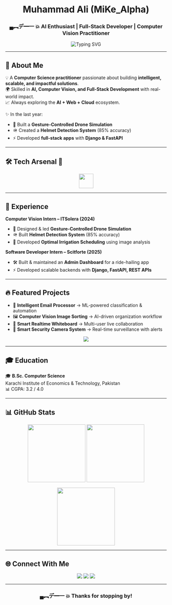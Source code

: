 <!-- Profile Header -->
<h1 align="center">Muhammad Ali (MiKe_Alpha)</h1>
<h3 align="center">▄︻デ━一 💥 AI Enthusiast | Full-Stack Developer | Computer Vision Practitioner</h3>

<p align="center">
  <img src="https://readme-typing-svg.demolab.com?font=Fira+Code&pause=1000&width=480&lines=Turning+ideas+into+impactful+code;AI+%7C+ML+%7C+DL+%7C+Computer+Vision;Full-Stack+%7C+Django+%7C+FastAPI;Always+Learning+Always+Building" alt="Typing SVG" />
</p>

---

## 🚀 About Me  
💡 A **Computer Science practitioner** passionate about building **intelligent, scalable, and impactful solutions**.  
🌍 Skilled in **AI, Computer Vision, and Full-Stack Development** with real-world impact.  
📈 Always exploring the **AI + Web + Cloud** ecosystem.  

✨ In the last year:  
- 🚁 Built a **Gesture-Controlled Drone Simulation**  
- 🪖 Created a **Helmet Detection System** (85% accuracy)  
- ⚡ Developed **full-stack apps** with **Django & FastAPI**  

---

## 🛠️ Tech Arsenal 🔫  
<p align="center">
  <img src="https://skillicons.dev/icons?i=python,cs,js,django,fastapi,dotnet,laravel,tensorflow,opencv,mysql,firebase,git,linux,bash" height="45"/>
</p>

---

## 💼 Experience  

**Computer Vision Intern – ITSolera (2024)**  
- 🚁 Designed & led **Gesture-Controlled Drone Simulation**  
- 🪖 Built **Helmet Detection System** (85% accuracy)  
- 🌱 Developed **Optimal Irrigation Scheduling** using image analysis  

**Software Developer Intern – Scitforte (2025)**  
- 🛠️ Built & maintained an **Admin Dashboard** for a ride-hailing app  
- ⚡ Developed scalable backends with **Django, FastAPI, REST APIs**  

---

## 🔥 Featured Projects  

- 📧 **Intelligent Email Processor** → ML-powered classification & automation  
- 🖼️ **Computer Vision Image Sorting** → AI-driven organization workflow  
- 📝 **Smart Realtime Whiteboard** → Multi-user live collaboration  
- 🎥 **Smart Security Camera System** → Real-time surveillance with alerts  

<p align="center">
  <a href="https://github.com/muhammadali-00?tab=repositories"><img src="https://img.shields.io/badge/-View%20More%20Projects-ff4757?style=for-the-badge&logo=github&logoColor=white" /></a>
</p>

---

## 🎓 Education  
🎓 **B.Sc. Computer Science**  
Karachi Institute of Economics & Technology, Pakistan  
📊 CGPA: 3.2 / 4.0  

---

## 📊 GitHub Stats  

<p align="center">
  <img src="https://github-readme-stats.vercel.app/api?username=muhammadali-00&show_icons=true&theme=tokyonight" height="180" />
  <img src="https://github-readme-stats.vercel.app/api/top-langs/?username=muhammadali-00&layout=compact&theme=tokyonight" height="180" />
</p>

<p align="center">
  <img src="https://github-readme-streak-stats.herokuapp.com/?user=muhammadali-00&theme=tokyonight" height="180" />
</p>

---

## 🌐 Connect With Me  
<p align="center">
  <a href="mailto:muhammadalil46260@gmail.com"><img src="https://img.shields.io/badge/Email-EA4335?style=for-the-badge&logo=gmail&logoColor=white" /></a>
  <a href="https://www.linkedin.com/in/muhammad-ali-8961b5227/"><img src="https://img.shields.io/badge/LinkedIn-0A66C2?style=for-the-badge&logo=linkedin&logoColor=white" /></a>
  <a href="https://github.com/muhammadali-00"><img src="https://img.shields.io/badge/GitHub-171515?style=for-the-badge&logo=github&logoColor=white" /></a>
</p>

---

<h3 align="center">▄︻デ━一 💥 Thanks for stopping by!</h3>
